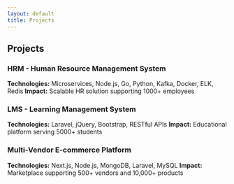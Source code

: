 ```yaml
---
layout: default
title: Projects
---
```


## Projects

### HRM - Human Resource Management System
**Technologies:** Microservices, Node.js, Go, Python, Kafka, Docker, ELK, Redis
**Impact:** Scalable HR solution supporting 1000+ employees

### LMS - Learning Management System
**Technologies:** Laravel, jQuery, Bootstrap, RESTful APIs
**Impact:** Educational platform serving 5000+ students

### Multi-Vendor E-commerce Platform
**Technologies:** Next.js, Node.js, MongoDB, Laravel, MySQL
**Impact:** Marketplace supporting 500+ vendors and 10,000+ products
